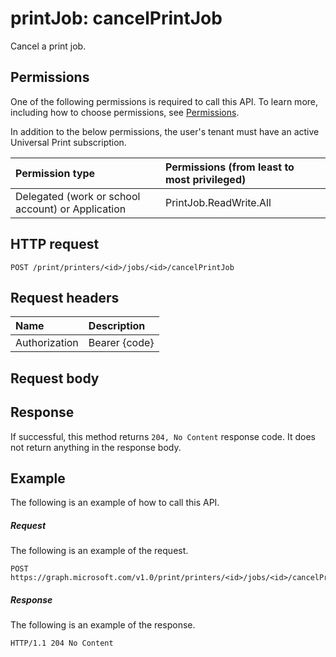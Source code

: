 # printJob: cancelPrintJob

Cancel a print job.

## Permissions
One of the following permissions is required to call this API. To learn more, including how to choose permissions, see [Permissions](../../../concepts/permissions_reference.md).

In addition to the below permissions, the user's tenant must have an active Universal Print subscription.

|Permission type                        | Permissions (from least to most privileged)              |
|:--------------------------------------|:---------------------------------------------------------|
|Delegated (work or school account) or Application | PrintJob.ReadWrite.All |

## HTTP request
<!-- { "blockType": "ignored" } -->
```http
POST /print/printers/<id>/jobs/<id>/cancelPrintJob

```
## Request headers
| Name          | Description   |
|:--------------|:--------------|
| Authorization | Bearer {code} |

## Request body

## Response
If successful, this method returns `204, No Content` response code. It does not return anything in the response body.

## Example
The following is an example of how to call this API.
##### Request
The following is an example of the request.
<!-- {
  "blockType": "request",
  "name": "printjob_cancelprintjob"
}-->
```http
POST https://graph.microsoft.com/v1.0/print/printers/<id>/jobs/<id>/cancelPrintJob()
```

##### Response
The following is an example of the response. 
<!-- {
  "blockType": "response",
  "truncated": true,
  "@odata.type": "microsoft.graph.None"
} -->
```http
HTTP/1.1 204 No Content
```

<!-- uuid: 8fcb5dbc-d5aa-4681-8e31-b001d5168d79
2015-10-25 14:57:30 UTC -->
<!-- {
  "type": "#page.annotation",
  "description": "printJob: cancelPrintJob",
  "keywords": "",
  "section": "documentation",
  "tocPath": ""
}-->